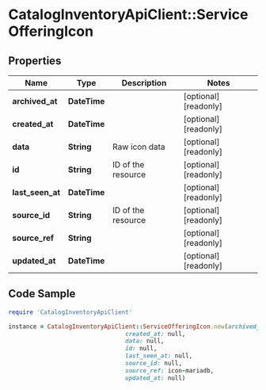 # CatalogInventoryApiClient::ServiceOfferingIcon

## Properties

Name | Type | Description | Notes
------------ | ------------- | ------------- | -------------
**archived_at** | **DateTime** |  | [optional] [readonly] 
**created_at** | **DateTime** |  | [optional] [readonly] 
**data** | **String** | Raw icon data | [optional] [readonly] 
**id** | **String** | ID of the resource | [optional] [readonly] 
**last_seen_at** | **DateTime** |  | [optional] [readonly] 
**source_id** | **String** | ID of the resource | [optional] [readonly] 
**source_ref** | **String** |  | [optional] [readonly] 
**updated_at** | **DateTime** |  | [optional] [readonly] 

## Code Sample

```ruby
require 'CatalogInventoryApiClient'

instance = CatalogInventoryApiClient::ServiceOfferingIcon.new(archived_at: null,
                                 created_at: null,
                                 data: null,
                                 id: null,
                                 last_seen_at: null,
                                 source_id: null,
                                 source_ref: icon-mariadb,
                                 updated_at: null)
```


